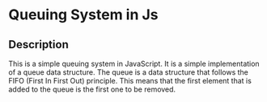 # Queuing System in Js

## Description

This is a simple queuing system in JavaScript. It is a simple implementation of a queue data structure. The queue is a data structure that follows the FIFO (First In First Out) principle. This means that the first element that is added to the queue is the first one to be removed.

